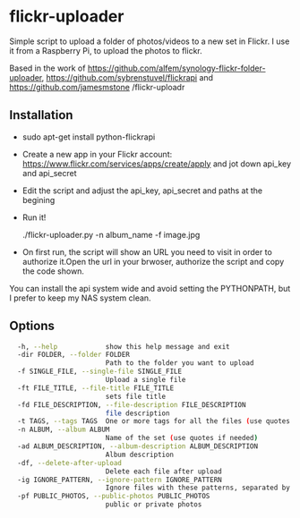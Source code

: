 # flickr-uploader
Simple script to upload a folder of photos/videos to a new set in Flickr. I use it from a Raspberry Pi, to upload the photos to flickr.

Based in the work of https://github.com/alfem/synology-flickr-folder-uploader, https://github.com/sybrenstuvel/flickrapi and https://github.com/jamesmstone
/flickr-uploadr

## Installation
* sudo apt-get install python-flickrapi
* Create a new app in your Flickr account: https://www.flickr.com/services/apps/create/apply and jot down api_key and api_secret
* Edit the script and adjust the api_key, api_secret and paths at the begining
* Run it!

  ./flickr-uploader.py -n album_name -f image.jpg

* On first run, the script will show an URL you need to visit in order to authorize it.Open the url in your brwoser, authorize the script and copy the code shown.   

You can install the api system wide and avoid setting the PYTHONPATH, but I prefer to keep my NAS system clean.

## Options
```bash
  -h, --help            show this help message and exit
  -dir FOLDER, --folder FOLDER
                        Path to the folder you want to upload
  -f SINGLE_FILE, --single-file SINGLE_FILE
                        Upload a single file
  -ft FILE_TITLE, --file-title FILE_TITLE
                        sets file title
  -fd FILE_DESCRIPTION, --file-description FILE_DESCRIPTION
                        file description
  -t TAGS, --tags TAGS  One or more tags for all the files (use quotes if needed)
  -n ALBUM, --album ALBUM
                        Name of the set (use quotes if needed)
  -ad ALBUM_DESCRIPTION, --album-description ALBUM_DESCRIPTION
                        Album description
  -df, --delete-after-upload
                        Delete each file after upload
  -ig IGNORE_PATTERN, --ignore-pattern IGNORE_PATTERN
                        Ignore files with these patterns, separated by , For example: "hdr*,a*,.*jpg"
  -pf PUBLIC_PHOTOS, --public-photos PUBLIC_PHOTOS
                        public or private photos
```
 
